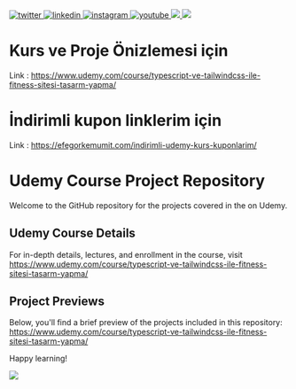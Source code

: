 <a href="https://twitter.com/efegorkemumit" rel="nofollow">
<img src="https://camo.githubusercontent.com/13039975938e719b60e38191d050a182c1615f0e64a87494792c510ee111917a/68747470733a2f2f696d672e736869656c64732e696f2f62616467652f747769747465722d2532333030616365652e7376673f267374796c653d666f722d7468652d6261646765266c6f676f3d74776974746572266c6f676f436f6c6f723d7768697465" alt="twitter" data-canonical-src="https://img.shields.io/badge/twitter-%2300acee.svg?&amp;style=for-the-badge&amp;logo=twitter&amp;logoColor=white" style="max-width: 100%;">
</a>
<a href="https://linkedin.com/in/efe-görkem-ümit-a084009b" rel="nofollow">
<img src="https://camo.githubusercontent.com/5e3d78e5310a41c0667e07077cf93596229de398b154b83885dc068874ed5365/68747470733a2f2f696d672e736869656c64732e696f2f62616467652f6c696e6b6564696e2d2532333145373742352e7376673f267374796c653d666f722d7468652d6261646765266c6f676f3d6c696e6b6564696e266c6f676f436f6c6f723d7768697465" alt="linkedin" data-canonical-src="https://img.shields.io/badge/linkedin-%231E77B5.svg?&amp;style=for-the-badge&amp;logo=linkedin&amp;logoColor=white" style="max-width: 100%;">
</a>
<a href="https://instagram.com/efegorkemumit" rel="nofollow">
<img src="https://camo.githubusercontent.com/eff3e7484b1754de8279027247ccec9c3deaeb76b4c4946c5d634a8579c2c1ce/68747470733a2f2f696d672e736869656c64732e696f2f62616467652f696e7374616772616d2d2532333030303030302e7376673f267374796c653d666f722d7468652d6261646765266c6f676f3d696e7374616772616d266c6f676f436f6c6f723d7768697465" alt="instagram" data-canonical-src="https://img.shields.io/badge/instagram-%23000000.svg?&amp;style=for-the-badge&amp;logo=instagram&amp;logoColor=white" style="max-width: 100%;">
</a>
<a href="https://www.youtube.com/@efegorkemumit" rel="nofollow">
<img src="https://camo.githubusercontent.com/29f1cdc68849f04476c292613e55f5cfb4ec8b47987140143b9b3e0eaa8fd547/68747470733a2f2f696d672e736869656c64732e696f2f62616467652f796f75747562652d2532334545343833312e7376673f267374796c653d666f722d7468652d6261646765266c6f676f3d796f7574756265266c6f676f436f6c6f723d7768697465" alt="youtube" data-canonical-src="https://img.shields.io/badge/youtube-%23EE4831.svg?&amp;style=for-the-badge&amp;logo=youtube&amp;logoColor=white" style="max-width: 100%;">
</a>  
<a href="https://tiktok.com/@efegorkemumit" rel="nofollow">
<img src="https://camo.githubusercontent.com/aa71d874b609e6241ff92dfc8c5c2c59670644ef52e2254b0c3f81f473aa1527/68747470733a2f2f696d672e736869656c64732e696f2f62616467652f54696b546f6b2d3030303030303f7374796c653d666f722d7468652d6261646765266c6f676f3d74696b746f6b266c6f676f436f6c6f723d7768697465207374796c653d" data-canonical-src="https://img.shields.io/badge/TikTok-000000?style=for-the-badge&amp;logo=tiktok&amp;logoColor=white style=" style="max-width: 100%;">
</a>






<a href="https://efegorkemumit.github.io/assets/img/course/ts.jpg" rel="nofollow">
<img src="https://efegorkemumit.github.io/assets/img/course/tailwindcss.jpg" data-canonical-src="https://img.shields.io/badge/TikTok-000000?style=for-the-badge&amp;logo=tiktok&amp;logoColor=white style=" style="max-width: 100%;">
</a>




# Kurs ve Proje Önizlemesi için
Link :   https://www.udemy.com/course/typescript-ve-tailwindcss-ile-fitness-sitesi-tasarm-yapma/

# İndirimli kupon linklerim için 

Link : https://efegorkemumit.com/indirimli-udemy-kurs-kuponlarim/

# Udemy Course Project Repository

Welcome to the GitHub repository for the projects covered in the  on Udemy.

## Udemy Course Details

For in-depth details, lectures, and enrollment in the course, visit  https://www.udemy.com/course/typescript-ve-tailwindcss-ile-fitness-sitesi-tasarm-yapma/

## Project Previews

Below, you'll find a brief preview of the projects included in this repository:
 https://www.udemy.com/course/typescript-ve-tailwindcss-ile-fitness-sitesi-tasarm-yapma/

Happy learning!


<a href="https://www.udemy.com/course/typescript-ve-tailwindcss-ile-fitness-sitesi-tasarm-yapma/" rel="nofollow">
<img src="https://efegorkemumit.github.io/assets/img/course/course/6.jpg" data-canonical-src="https://img.shields.io/badge/TikTok-000000?style=for-the-badge&amp;logo=tiktok&amp;logoColor=white style=" style="max-width: 100%;">
</a>


